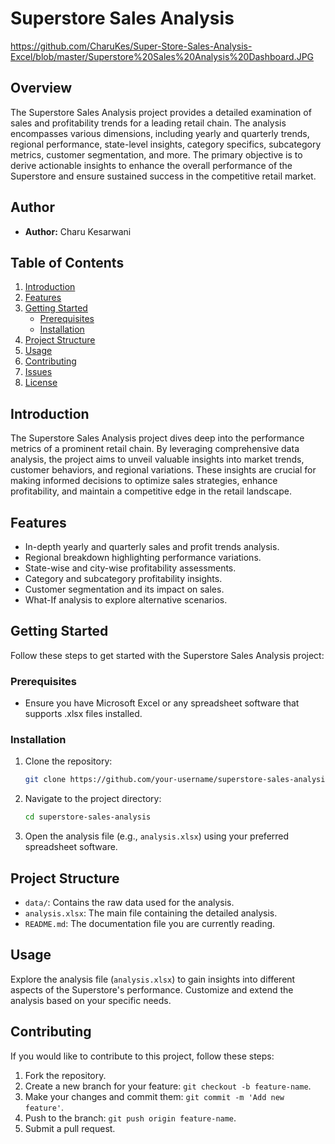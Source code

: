 # Superstore Sales Analysis
https://github.com/CharuKes/Super-Store-Sales-Analysis-Excel/blob/master/Superstore%20Sales%20Analysis%20Dashboard.JPG


## Overview

The Superstore Sales Analysis project provides a detailed examination of sales and profitability trends for a leading retail chain. The analysis encompasses various dimensions, including yearly and quarterly trends, regional performance, state-level insights, category specifics, subcategory metrics, customer segmentation, and more. The primary objective is to derive actionable insights to enhance the overall performance of the Superstore and ensure sustained success in the competitive retail market.

## Author

- **Author:** Charu Kesarwani

## Table of Contents

1. [Introduction](#introduction)
2. [Features](#features)
3. [Getting Started](#getting-started)
    - [Prerequisites](#prerequisites)
    - [Installation](#installation)
4. [Project Structure](#project-structure)
5. [Usage](#usage)
6. [Contributing](#contributing)
7. [Issues](#issues)
8. [License](#license)

## Introduction

The Superstore Sales Analysis project dives deep into the performance metrics of a prominent retail chain. By leveraging comprehensive data analysis, the project aims to unveil valuable insights into market trends, customer behaviors, and regional variations. These insights are crucial for making informed decisions to optimize sales strategies, enhance profitability, and maintain a competitive edge in the retail landscape.

## Features

- In-depth yearly and quarterly sales and profit trends analysis.
- Regional breakdown highlighting performance variations.
- State-wise and city-wise profitability assessments.
- Category and subcategory profitability insights.
- Customer segmentation and its impact on sales.
- What-If analysis to explore alternative scenarios.

## Getting Started

Follow these steps to get started with the Superstore Sales Analysis project:

### Prerequisites

- Ensure you have Microsoft Excel or any spreadsheet software that supports .xlsx files installed.

### Installation

1. Clone the repository:

   ```bash
   git clone https://github.com/your-username/superstore-sales-analysis.git
   ```

2. Navigate to the project directory:

   ```bash
   cd superstore-sales-analysis
   ```

3. Open the analysis file (e.g., `analysis.xlsx`) using your preferred spreadsheet software.

## Project Structure

- `data/`: Contains the raw data used for the analysis.
- `analysis.xlsx`: The main file containing the detailed analysis.
- `README.md`: The documentation file you are currently reading.

## Usage

Explore the analysis file (`analysis.xlsx`) to gain insights into different aspects of the Superstore's performance. Customize and extend the analysis based on your specific needs.

## Contributing

If you would like to contribute to this project, follow these steps:

1. Fork the repository.
2. Create a new branch for your feature: `git checkout -b feature-name`.
3. Make your changes and commit them: `git commit -m 'Add new feature'`.
4. Push to the branch: `git push origin feature-name`.
5. Submit a pull request.
